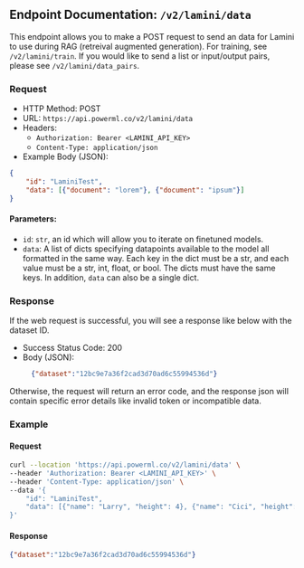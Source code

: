## Endpoint Documentation: `/v2/lamini/data`

This endpoint allows you to make a POST request to send an data for Lamini to use during RAG (retreival augmented generation). For training, see `/v2/lamini/train`.
If you would like to send a list or input/output pairs, please see `/v2/lamini/data_pairs`.

### Request

- HTTP Method: POST
- URL: `https://api.powerml.co/v2/lamini/data`
- Headers:
  - `Authorization: Bearer <LAMINI_API_KEY>`
  - `Content-Type: application/json`
- Example Body (JSON):
```json
{
    "id": "LaminiTest",
    "data": [{"document": "lorem"}, {"document": "ipsum"}]
}
```

#### Parameters:

-   `id`: `str`, an id which will allow you to iterate on finetuned models.
-   `data`: A list of dicts specifying datapoints available to the model all formatted in the same way. Each key in the dict must be a str, and each value must be a str, int, float, or bool.  The dicts must have the same keys.  In addition, `data` can also be a single dict.

### Response

If the web request is successful, you will see a response like below with the dataset ID.

- Success Status Code: 200
- Body (JSON):
  ```json
    {"dataset":"12bc9e7a36f2cad3d70ad6c55994536d"}
  ```

Otherwise, the request will return an error code, and the response json will contain specific error details like invalid token or incompatible data.

### Example

#### Request

```bash
curl --location 'https://api.powerml.co/v2/lamini/data' \
--header 'Authorization: Bearer <LAMINI_API_KEY>' \
--header 'Content-Type: application/json' \
--data '{
    "id": "LaminiTest",
    "data": [{"name": "Larry", "height": 4}, {"name": "Cici", "height": 100}]
}'
```

#### Response

```json
{"dataset":"12bc9e7a36f2cad3d70ad6c55994536d"}
```